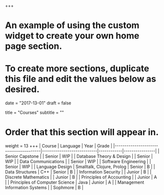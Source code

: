 +++
# An example of using the custom widget to create your own home page section.
# To create more sections, duplicate this file and edit the values below as desired.

date = "2017-13-01"
draft = false

title = "Courses"
subtitle = ""

# Order that this section will appear in.
weight = 13
+++
| Course                                 | Language                   | Year       | Grade          |
|----------------------------------------|----------------------------|------------|----------------|
| Senior Capstone                        |                            | Senior     | WIP            |
| Database Theory & Design               |                            | Senior     | WIP            |
| Data Communications                    |                            | Senior     | WIP            |
| Software Engineering                   |                            | Senior     | WIP            |
| Language Design                        | Smalltalk, Clojure, Prolog | Senior     | B              |
| Data Structures                        | C++                        | Senior     | B              |
| Information Security                   |                            | Junior     | B              |
| Discrete Mathematics                   |                            | Junior     | B              |
| Principles of Accounting               |                            | Junior     | A              |
| Principles of Computer Science         | Java                       | Junior     | A              |
| Management Information Systems         |                            | Sophmore   | B              |
